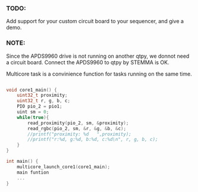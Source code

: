 ### TODO:

Add support for your custom circuit board to your sequencer, and give a demo.

### NOTE:

Since the APDS9960 drive is not running on another qtpy, we donnot need a circuit board. Connect the APDS9960 to qtpy by STEMMA is OK.

Multicore task is a convinience function for tasks running on the same time.

```c

void core1_main() {
    uint32_t proximity;
    uint32_t r, g, b, c;
    PIO pio_2 = pio1;
    uint sm = 0;
    while(true){
        read_proximity(pio_2, sm, &proximity);
        read_rgbc(pio_2, sm, &r, &g, &b, &c);
        //printf("proximity: %d   ",proximity);
        //printf("r:%d, g:%d, b:%d, c:%d\n", r, g, b, c);
    }
}

int main() {
    multicore_launch_core1(core1_main);
    main funtion
    ...
}

```